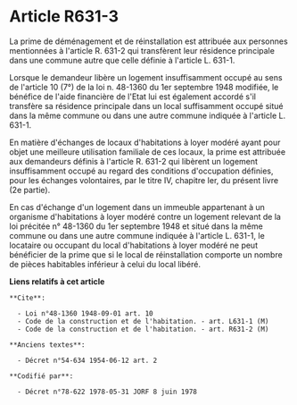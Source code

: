 # Article R631-3

La prime de déménagement et de réinstallation est attribuée aux personnes mentionnées à l'article R. 631-2 qui transfèrent
leur résidence principale dans une commune autre que celle définie à l'article L. 631-1.

Lorsque le demandeur libère un logement insuffisamment occupé au sens de l'article 10 (7°) de la loi n. 48-1360 du 1er
septembre 1948 modifiée, le bénéfice de l'aide financière de l'Etat lui est également accordé s'il transfère sa résidence
principale dans un local suffisamment occupé situé dans la même commune ou dans une autre commune indiquée à l'article L.
631-1.

En matière d'échanges de locaux d'habitations à loyer modéré ayant pour objet une meilleure utilisation familiale de ces
locaux, la prime est attribuée aux demandeurs définis à l'article R. 631-2 qui libèrent un logement insuffisamment occupé au
regard des conditions d'occupation définies, pour les échanges volontaires, par le titre IV, chapitre Ier, du présent livre
(2e partie).

En cas d'échange d'un logement dans un immeuble appartenant à un organisme d'habitations à loyer modéré contre un logement
relevant de la loi précitée n° 48-1360 du 1er septembre 1948 et situé dans la même commune ou dans une autre commune indiquée
à l'article L. 631-1, le locataire ou occupant du local d'habitations à loyer modéré ne peut bénéficier de la prime que si le
local de réinstallation comporte un nombre de pièces habitables inférieur à celui du local libéré.

**Liens relatifs à cet article**

	**Cite**:

	  - Loi n°48-1360 1948-09-01 art. 10
	  - Code de la construction et de l'habitation. - art. L631-1 (M)
	  - Code de la construction et de l'habitation. - art. R631-2 (M)

	**Anciens textes**:

	  - Décret n°54-634 1954-06-12 art. 2

	**Codifié par**:

	  - Décret n°78-622 1978-05-31 JORF 8 juin 1978
